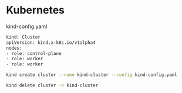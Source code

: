 # Kubernetes

kind-config.yaml

```sh
kind: Cluster
apiVersion: kind.x-k8s.io/v1alpha4
nodes:
- role: control-plane
- role: worker
- role: worker
```

```sh
kind create cluster --name kind-cluster --config kind-config.yaml

kind delete cluster -n kind-cluster
```
